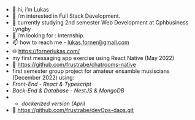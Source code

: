 - 👋 hi, i’m Lukas
- 👀 i’m interested in Full Stack Development.
- 🌱 currently studying 2nd semester Web Development at Cphbusiness Lyngby
- 💞️ i’m looking for : internship.
- 📫 how to reach me - lukas.forner@gmail.com
- 🌐 https://fornerlukas.com/
-    my first messaging app exercise using React Native (May 2022)
- 🔗 https://github.com/frustrabe/chatrooms-native
-    first semester group project for amateur ensamble musiscians (December 2022) using:
-    *Front-End - React & Typescript*
-    *Back-End & Database - NestJS & MongoDB*
-    - *dockerized version (April*
- 🔗 https://github.com/frustrabe/devOps-daos.git


<!---
frustrabe/frustrabe is a ✨ special ✨ repository because its `README.md` (this file) appears on your GitHub profile.
You can click the Preview link to take a look at your changes.
--->

